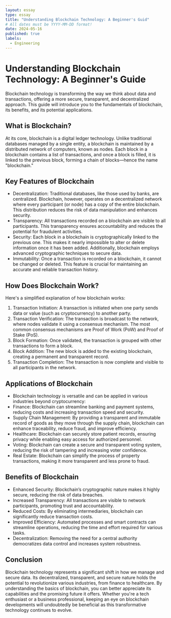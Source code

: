 ```yaml
---
layout: essay
type: essay
title: "Understanding Blockchain Technology: A Beginner's Guid"
# All dates must be YYYY-MM-DD format!
date: 2024-05-16
published: true
labels:
  - Engineering
---
```


# Understanding Blockchain Technology: A Beginner's Guide
Blockchain technology is transforming the way we think about data and transactions, offering a more secure, transparent, and decentralized approach. This guide will introduce you to the fundamentals of blockchain, its benefits, and its potential applications.

## What is Blockchain?
At its core, blockchain is a digital ledger technology. Unlike traditional databases managed by a single entity, a blockchain is maintained by a distributed network of computers, known as nodes. Each block in a blockchain contains a list of transactions, and once a block is filled, it is linked to the previous block, forming a chain of blocks—hence the name "blockchain."

## Key Features of Blockchain
- Decentralization: Traditional databases, like those used by banks, are centralized. Blockchain, however, operates on a decentralized network where every participant (or node) has a copy of the entire blockchain. This distribution reduces the risk of data manipulation and enhances security.
- Transparency: All transactions recorded on a blockchain are visible to all participants. This transparency ensures accountability and reduces the potential for fraudulent activities.
- Security: Each block in a blockchain is cryptographically linked to the previous one. This makes it nearly impossible to alter or delete information once it has been added. Additionally, blockchain employs advanced cryptographic techniques to secure data.
- Immutability: Once a transaction is recorded on a blockchain, it cannot be changed or deleted. This feature is crucial for maintaining an accurate and reliable transaction history.

## How Does Blockchain Work?
Here's a simplified explanation of how blockchain works:

1. Transaction Initiation: A transaction is initiated when one party sends data or value (such as cryptocurrency) to another party.
2. Transaction Verification: The transaction is broadcast to the network, where nodes validate it using a consensus mechanism. The most common consensus mechanisms are Proof of Work (PoW) and Proof of Stake (PoS).
3. Block Formation: Once validated, the transaction is grouped with other transactions to form a block.
4. Block Addition: The new block is added to the existing blockchain, creating a permanent and transparent record.
5. Transaction Completion: The transaction is now complete and visible to all participants in the network.

## Applications of Blockchain
- Blockchain technology is versatile and can be applied in various industries beyond cryptocurrency:
- Finance: Blockchain can streamline banking and payment systems, reducing costs and increasing transaction speed and security.
- Supply Chain Management: By providing a transparent and immutable record of goods as they move through the supply chain, blockchain can enhance traceability, reduce fraud, and improve efficiency.
- Healthcare: Blockchain can securely store patient records, ensuring privacy while enabling easy access for authorized personnel.
- Voting: Blockchain can create a secure and transparent voting system, reducing the risk of tampering and increasing voter confidence.
- Real Estate: Blockchain can simplify the process of property transactions, making it more transparent and less prone to fraud.

## Benefits of Blockchain
- Enhanced Security: Blockchain’s cryptographic nature makes it highly secure, reducing the risk of data breaches.
- Increased Transparency: All transactions are visible to network participants, promoting trust and accountability.
- Reduced Costs: By eliminating intermediaries, blockchain can significantly reduce transaction costs.
- Improved Efficiency: Automated processes and smart contracts can streamline operations, reducing the time and effort required for various tasks.
- Decentralization: Removing the need for a central authority democratizes data control and increases system robustness.

## Conclusion
Blockchain technology represents a significant shift in how we manage and secure data. Its decentralized, transparent, and secure nature holds the potential to revolutionize various industries, from finance to healthcare. By understanding the basics of blockchain, you can better appreciate its capabilities and the promising future it offers. Whether you're a tech enthusiast or a business professional, keeping an eye on blockchain developments will undoubtedly be beneficial as this transformative technology continues to evolve.
